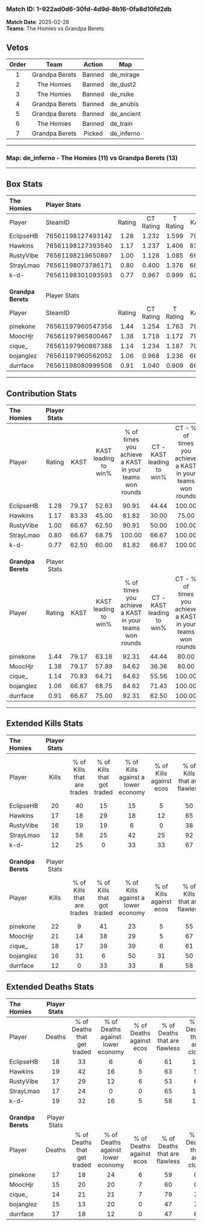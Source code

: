 ### Match ID: 1-922ad0d6-30fd-4d9d-8b16-0fa8d10fd2db  
**Match Date**: 2025-02-28  
**Teams**: The Homies vs Grandpa Berets  

## Vetos  

| Order | Team | Action | Map |
| :---: | :--: | :----: | --- |
| 1 | Grandpa Berets | Banned | de_mirage |
| 2 | The Homies | Banned | de_dust2 |
| 3 | The Homies | Banned | de_nuke |
| 4 | Grandpa Berets | Banned | de_anubis |
| 5 | Grandpa Berets | Banned | de_ancient |
| 6 | The Homies | Banned | de_train |
| 7 | Grandpa Berets | Picked | de_inferno |

---  

### **Map**: de_inferno - The Homies (11) vs Grandpa Berets (13)  
---  

## Box Stats  

| **The Homies**     | Player Stats      |        |           |          |       |       |       |         |        |      |     |
| :- | :- | :-: | :-: | :-: | :-: | :-: | :-: | :-: | :-: | :-: | :-: |
| Player             | SteamID           | Rating | CT Rating | T Rating | KAST  |  ADR  | Kills | Assists | Deaths | K/D  | HS% |
| EclipseHB          | 76561198127493142 |  1.28  |   1.232   |  1.599   | 79.17 | 91.6  |  20   |    6    |   18   | 1.11 | 65  |
| Hawkins            | 76561198127393540 |  1.17  |   1.237   |  1.406   | 83.33 | 87.8  |  17   |    6    |   19   | 0.89 | 47  |
| RustyVibe          | 76561198219650897 |  1.00  |   1.128   |  1.085   | 66.67 | 68.7  |  16   |    7    |   17   | 0.94 | 56  |
| StrayLmao          | 76561198073786171 |  0.80  |   0.400   |  1.376   | 66.67 | 56.2  |  12   |    3    |   17   | 0.71 | 50  |
| k-d-               | 76561198301093593 |  0.77  |   0.967   |  0.999   | 62.50 | 69.3  |  12   |    6    |   19   | 0.63 | 41  |
|                    |                   |        |           |          |       |       |       |         |        |      |     |
|                    |                   |        |           |          |       |       |       |         |        |      |     |
|                    |                   |        |           |          |       |       |       |         |        |      |     |
| **Grandpa Berets** | Player Stats      |        |           |          |       |       |       |         |        |      |     |
| Player             | SteamID           | Rating | CT Rating | T Rating | KAST  |  ADR  | Kills | Assists | Deaths | K/D  | HS% |
| pinekone           | 76561197960547356 |  1.44  |   1.254   |  1.763   | 79.17 | 110.6 |  22   |    8    |   17   | 1.29 | 54  |
| MoocHjr            | 76561197965800467 |  1.38  |   1.718   |  1.172   | 79.17 | 90.8  |  21   |    6    |   15   | 1.40 | 57  |
| cique_             | 76561197960867388 |  1.14  |   1.234   |  1.187   | 70.83 | 65.4  |  18   |    3    |   14   | 1.29 | 22  |
| bojanglez          | 76561197960562052 |  1.06  |   0.968   |  1.236   | 66.67 | 74.2  |  16   |    7    |   15   | 1.07 | 50  |
| durrface           | 76561198080999508 |  0.91  |   1.040   |  0.909   | 66.67 | 84.9  |  12   |    8    |   17   | 0.71 | 58  |
---  

## Contribution Stats  

| **The Homies**     | Player Stats |       |                      |                                                        |                           |                                                             |                          |                                                            |
| :- | :-: | :-: | :-: | :-: | :-: | :-: | :-: | :-: |
| Player             |    Rating    | KAST  | KAST leading to win% | % of times you achieve a KAST in your teams won rounds | CT - KAST leading to win% | CT - % of times you achieve a KAST in your teams won rounds | T - KAST leading to win% | T - % of times you achieve a KAST in your teams won rounds |
| EclipseHB          |     1.28     | 79.17 |        52.63         |                         90.91                          |           44.44           |                           100.00                            |          60.00           |                           85.71                            |
| Hawkins            |     1.17     | 83.33 |        45.00         |                         81.82                          |           30.00           |                            75.00                            |          60.00           |                           85.71                            |
| RustyVibe          |     1.00     | 66.67 |        62.50         |                         90.91                          |           50.00           |                           100.00                            |          75.00           |                           85.71                            |
| StrayLmao          |     0.80     | 66.67 |        68.75         |                         100.00                         |           66.67           |                           100.00                            |          70.00           |                           100.00                           |
| k-d-               |     0.77     | 62.50 |        60.00         |                         81.82                          |           66.67           |                           100.00                            |          55.56           |                           71.43                            |
|                    |              |       |                      |                                                        |                           |                                                             |                          |                                                            |
|                    |              |       |                      |                                                        |                           |                                                             |                          |                                                            |
|                    |              |       |                      |                                                        |                           |                                                             |                          |                                                            |
| **Grandpa Berets** | Player Stats |       |                      |                                                        |                           |                                                             |                          |                                                            |
| Player             |    Rating    | KAST  | KAST leading to win% | % of times you achieve a KAST in your teams won rounds | CT - KAST leading to win% | CT - % of times you achieve a KAST in your teams won rounds | T - KAST leading to win% | T - % of times you achieve a KAST in your teams won rounds |
| pinekone           |     1.44     | 79.17 |        63.16         |                         92.31                          |           44.44           |                            80.00                            |          80.00           |                           100.00                           |
| MoocHjr            |     1.38     | 79.17 |        57.89         |                         84.62                          |           36.36           |                            80.00                            |          87.50           |                           87.50                            |
| cique_             |     1.14     | 70.83 |        64.71         |                         84.62                          |           55.56           |                           100.00                            |          75.00           |                           75.00                            |
| bojanglez          |     1.06     | 66.67 |        68.75         |                         84.62                          |           71.43           |                           100.00                            |          66.67           |                           75.00                            |
| durrface           |     0.91     | 66.67 |        75.00         |                         92.31                          |           62.50           |                           100.00                            |          87.50           |                           87.50                            |
---  

## Extended Kills Stats  

| **The Homies**     | Player Stats |                            |                            |                                    |                         |                              |                                 |                                       |                    |           |
| :- | :-: | :-: | :-: | :-: | :-: | :-: | :-: | :-: | :-: | :-: |
| Player             |    Kills     | % of Kills that are trades | % of Kills that got traded | % of Kills against a lower economy | % of Kills against ecos | % of Kills that are flawless | % of Kills that are close duels | % of Kills that are assisted by flash | Pistol Round Kills | AWP Kills |
| EclipseHB          |      20      |             40             |             15             |                 15                 |            5            |              50              |                5                |                  10                   |         3          |     0     |
| Hawkins            |      17      |             18             |             29             |                 18                 |           12            |              65              |                6                |                   0                   |         1          |     1     |
| RustyVibe          |      16      |             19             |             19             |                 6                  |            0            |              38              |                0                |                   6                   |         1          |     1     |
| StrayLmao          |      12      |             58             |             25             |                 42                 |           25            |              92              |                0                |                   0                   |         1          |     2     |
| k-d-               |      12      |             25             |             0              |                 33                 |           33            |              67              |                8                |                   8                   |         2          |     0     |
|                    |              |                            |                            |                                    |                         |                              |                                 |                                       |                    |           |
|                    |              |                            |                            |                                    |                         |                              |                                 |                                       |                    |           |
|                    |              |                            |                            |                                    |                         |                              |                                 |                                       |                    |           |
| **Grandpa Berets** | Player Stats |                            |                            |                                    |                         |                              |                                 |                                       |                    |           |
| Player             |    Kills     | % of Kills that are trades | % of Kills that got traded | % of Kills against a lower economy | % of Kills against ecos | % of Kills that are flawless | % of Kills that are close duels | % of Kills that are assisted by flash | Pistol Round Kills | AWP Kills |
| pinekone           |      22      |             9              |             41             |                 23                 |            5            |              55              |                9                |                   0                   |         0          |     2     |
| MoocHjr            |      21      |             14             |             38             |                 29                 |            5            |              67              |               10                |                   0                   |         1          |     0     |
| cique_             |      18      |             17             |             39             |                 39                 |            6            |              61              |                0                |                   0                   |         4          |     8     |
| bojanglez          |      16      |             31             |             6              |                 50                 |           31            |              50              |               19                |                   0                   |         1          |     0     |
| durrface           |      12      |             0              |             33             |                 33                 |            8            |              58              |               17                |                   8                   |         1          |     0     |
## Extended Deaths Stats  

| **The Homies**     | Player Stats |                             |                                   |                          |                               |                            |                           |               |
| :- | :-: | :-: | :-: | :-: | :-: | :-: | :-: | :-: |
| Player             |    Deaths    | % of Deaths that get traded | % of Deaths against lower economy | % of Deaths against ecos | % of Deaths that are flawless | % of Deaths that are close | % of Deaths while blinded | Deaths to AWP |
| EclipseHB          |      18      |             33              |                 6                 |            6             |              61               |             11             |             6             |       2       |
| Hawkins            |      19      |             42              |                16                 |            5             |              63               |             5              |             0             |       2       |
| RustyVibe          |      17      |             29              |                12                 |            6             |              53               |             6              |             0             |       2       |
| StrayLmao          |      17      |             24              |                 0                 |            0             |              65               |             12             |             0             |       1       |
| k-d-               |      19      |             32              |                16                 |            5             |              58               |             16             |             0             |       3       |
|                    |              |                             |                                   |                          |                               |                            |                           |               |
|                    |              |                             |                                   |                          |                               |                            |                           |               |
|                    |              |                             |                                   |                          |                               |                            |                           |               |
| **Grandpa Berets** | Player Stats |                             |                                   |                          |                               |                            |                           |               |
| Player             |    Deaths    | % of Deaths that get traded | % of Deaths against lower economy | % of Deaths against ecos | % of Deaths that are flawless | % of Deaths that are close | % of Deaths while blinded | Deaths to AWP |
| pinekone           |      17      |             18              |                24                 |            6             |              59               |             0              |            12             |       1       |
| MoocHjr            |      15      |             20              |                20                 |            7             |              60               |             0              |            13             |       1       |
| cique_             |      14      |             21              |                21                 |            7             |              79               |             7              |             0             |       1       |
| bojanglez          |      15      |             13              |                20                 |            0             |              47               |             7              |             0             |       1       |
| durrface           |      17      |             18              |                12                 |            0             |              47               |             6              |             0             |       0       |
